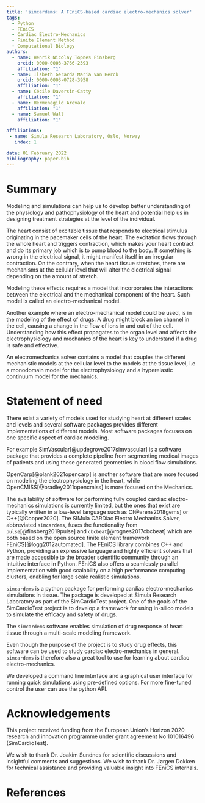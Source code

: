 ```yaml
---
title: 'simcardems: A FEniCS-based cardiac electro-mechanics solver'
tags:
  - Python
  - FEniCS
  - Cardiac Electro-Mechanics
  - Finite Element Method
  - Computational Biology
authors:
  - name: Henrik Nicolay Topnes Finsberg
    orcid: 0000-0003-3766-2393
    affiliation: "1"
  - name: Ilsbeth Gerarda Maria van Herck
    orcid: 0000-0003-0728-3958
    affiliation: "1"
  - name: Cécile Daversin-Catty
    affiliation: "1"
  - name: Hermenegild Arevalo
    affiliation: "1"
  - name: Samuel Wall
    affiliation: "1"

affiliations:
 - name: Simula Research Laboratory, Oslo, Norway
   index: 1

date: 01 February 2022
bibliography: paper.bib
---
```


# Summary

Modeling and simulations can help us to develop better understanding of the physiology and pathophysiology of the heart and potential help us in designing treatment strategies at the level of the individual.

The heart consist of excitable tissue that responds to electrical stimulus originating in the pacemaker cells of the heart. The excitation flows through the whole heart and triggers contraction, which makes your heart contract and do its primary job which is to pump blood to the body. If something is wrong in the electrical signal, it might manifest itself in an irregular contraction. On the contrary, when the heart tissue stretches, there are mechanisms at the cellular level that will alter the electrical signal depending on the amount of stretch.

Modeling these effects requires a model that incorporates the interactions between the electrical and the mechanical component of the heart. Such model is called an electro-mechanical model.

Another example where an electro-mechanical model could be used, is in the modeling of the effect of drugs. A drug might block an ion channel in the cell, causing a change in the flow of ions in and out of the cell. Understanding how this effect propagates to the organ level and affects the electrophysiology and mechanics of the heart is key to understand if a drug is safe and effective.

An electromechanics solver contains a model that couples the different mechanistic models at the cellular level to the models at the tissue level, i.e a monodomain model for the electrophysiology and a hyperelastic continuum model for the mechanics.


# Statement of need

There exist a variety of models used for studying heart at different scales and levels and several software packages provides different implementations of different models. Most software packages focuses on one specific aspect of cardiac modeling.

For example SimVascular[@updegrove2017simvascular] is a software package that provides a complete pipeline from segmenting medical images of patients and using these generated geometries in blood flow simulations.

OpenCarp[@plank2021opencarp] is another software that are more focused on modeling the electrophysiology in the heart, while OpenCMISS[@bradley2011opencmiss] is more focused on the Mechanics.

The availability of software for performing fully coupled cardiac electro-mechanics simulations is currently limited, but the ones that exist are typically written in a low-level language such as C[@arens2018gems] or C++[@Cooper2020]. The SIMula CARDiac Electro Mechanics Solver, abbreviated `simcardems`, fuses the functionality from `pulse`[@finsberg2019pulse] and `cbcbeat`[@rognes2017cbcbeat] which are both based on the open source finite element framework FEniCS[@logg2012automated]. The FEniCS library combines C++ and Python, providing an expressive language and highly efficient solvers that are made accessible to the broader scientific community through an intuitive interface in Python. FEniCS also offers a seamlessly parallel implementation with good scalability on a high performance computing clusters, enabling for large scale realistic simulations.

`simcardems` is a python package for performing cardiac electro-mechanics simulations in tissue. The package is developed at Simula Research Laboratory as part of the SimCardioTest project. One of the goals of the SimCardioTest project is to develop a framework for using in-silico models to simulate the efficacy and safety of drugs.

The `simcardems` software enables simulation of drug response of heart tissue through a multi-scale modeling framework.

Even though the purpose of the project is to study drug effects, this software can be used to study cardiac electro-mechanics in general. `simcardems` is therefore also a great tool to use for learning about cardiac electro-mechanics.

We developed a command line interface and a graphical user interface for running quick simulations using pre-defined options. For more fine-tuned control the user can use the python API.

# Acknowledgements
This project received funding from the European Union’s Horizon 2020 research and innovation programme under grant agreement No 101016496 (SimCardioTest).

We wish to thank Dr. Joakim Sundnes for scientific discussions and insightful comments and suggestions.
We wish to thank Dr. Jørgen Dokken for technical assistance and providing valuable insight into FEniCS internals.

# References
